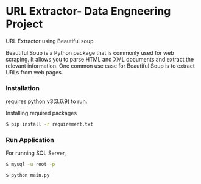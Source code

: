 # URL Extractor-  Data Engneering Project

URL Extractor using Beautiful soup

Beautiful Soup is a Python package that is commonly used for web scraping. 
It allows you to parse HTML and XML documents and extract the relevant information. One common use case for Beautiful Soup is to extract URLs from web pages.






### Installation

 requires [python](https://www.python.org/download/releases/3.0/) v3(3.6.9) to run.


Installing required packages
```sh
$ pip install -r requirement.txt
```



### Run Application


For running SQL Server,


```sh
$ mysql -u root -p
```


```sh
$ python main.py
```


